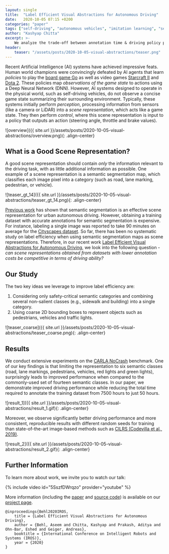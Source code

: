 ```yaml
---
layout: single
title:  "Label Efficient Visual Abstractions for Autonomous Driving"
date:   2020-10-05 07:15 +0200
categories: "paper"
tags: ["self-driving", "autonomous vehicles", "imitation learning", "semantic segmentation", "object detection"]
author: "Kashyap Chitta"
excerpt: >-
    We analyze the trade-off between annotation time & driving policy performance for several intermediate scene representations.
header:
    teaser: "/assets/posts/2020-10-05-visual-abstractions/teaser.png"
---
```


Recent Artificial Intelligence (AI) systems have achieved impressive feats. Human world champions were convincingly defeated by AI agents that learn *policies* to play the [board game Go](https://deepmind.com/research/case-studies/alphago-the-story-so-far) as well as video games [Starcraft II](https://deepmind.com/blog/article/alphastar-mastering-real-time-strategy-game-starcraft-ii) and [Dota 2](https://openai.com/blog/openai-five/). These policies map *observations of the game state* to actions using a Deep Neural Network (DNN). However, AI systems designed to operate in the physical world, such as self-driving vehicles, do not observe a concise game state summarizing their surrounding environment. Typically, these systems initially perform *perception*, processing information from sensors (like a camera or LiDAR) into a *scene representation*, which acts like a game state. They then perform *control*, where this scene representation is input to a policy that outputs an action (steering angle, throttle and brake values).

![overview]({{ site.url }}/assets/posts/2020-10-05-visual-abstractions/overview.png){: .align-center}

## What is a Good Scene Representation?

A good scene representation should contain *only* the information relevant to the driving task, with as little additional information as possible. One example of a scene representation is a semantic segmentation map, which classifies each image pixel into a category (such as road, lane marking, pedestrian, or vehicle).

![teaser_gt_14]({{ site.url }}/assets/posts/2020-10-05-visual-abstractions/teaser_gt_14.png){: .align-center}

[Previous work](http://vladlen.info/papers/does-vision-matter.pdf) has shown that semantic segmentation is an effective scene representation for urban autonomous driving. However, obtaining a training dataset with accurate annotations for semantic segmentation is expensive. For instance, labeling a single image was reported to take 90 minutes on average for the [Cityscapes dataset](https://www.cityscapes-dataset.com/). So far, there has been no systematic study on label efficiency when using semantic segmentation maps as scene representations. Therefore, in our recent work [Label Efficient Visual Abstractions for Autonomous Driving](http://www.cvlibs.net/publications/Behl2020IROS.pdf), we look into the following question - *can scene representations obtained from datasets with lower annotation costs be competitive in terms of driving ability?*

## Our Study

The two key ideas we leverage to improve label efficiency are:
1. Considering only safety-critical semantic categories and combining several non-salient classes (e.g., sidewalk and building) into a single category.
2. Using coarse 2D bounding boxes to represent objects such as pedestrians, vehicles and traffic lights.

![teaser_coarse]({{ site.url }}/assets/posts/2020-10-05-visual-abstractions/teaser_coarse.png){: .align-center}

## Results
We conduct extensive experiments on the [CARLA NoCrash](https://arxiv.org/pdf/1904.08980.pdf) benchmark. One of our key findings is that limiting the representation to six semantic classes (road, lane markings, pedestrians, vehicles, red lights and green lights), surprisingly leads to improved performance when compared to the commonly-used set of fourteen semantic classes. In our paper, we demonstrate improved driving performance while reducing the total time required to annotate the training dataset from 7500 hours to just 50 hours.

![result_1]({{ site.url }}/assets/posts/2020-10-05-visual-abstractions/result_1.gif){: .align-center}

Moreover, we observe significantly better driving performance and more consistent, reproducible results with different random seeds for training than state-of-the-art image-based methods such as [CILRS (Codevilla et al., 2019)](https://arxiv.org/pdf/1904.08980.pdf).

![result_2]({{ site.url }}/assets/posts/2020-10-05-visual-abstractions/result_2.gif){: .align-center}

## Further Information
To learn more about work, we invite you to watch our talk:

{% include video id="5SszfDWrqzo" provider="youtube" %}

More information (including the [paper](http://www.cvlibs.net/publications/Behl2020IROS.pdf) and [source code](https://github.com/autonomousvision/visual_abstractions)) is available on our [project page](https://avg.is.tuebingen.mpg.de/publications/behl2020iros).

    @inproceedings{Behl2020IROS,
        title = {Label Efficient Visual Abstractions for Autonomous Driving},
        author = {Behl, Aseem and Chitta, Kashyap and Prakash, Aditya and Ohn-Bar, Eshed and Geiger, Andreas},
        booktitle = {International Conference on Intelligent Robots and Systems (IROS)},
        year = {2020}
    }
